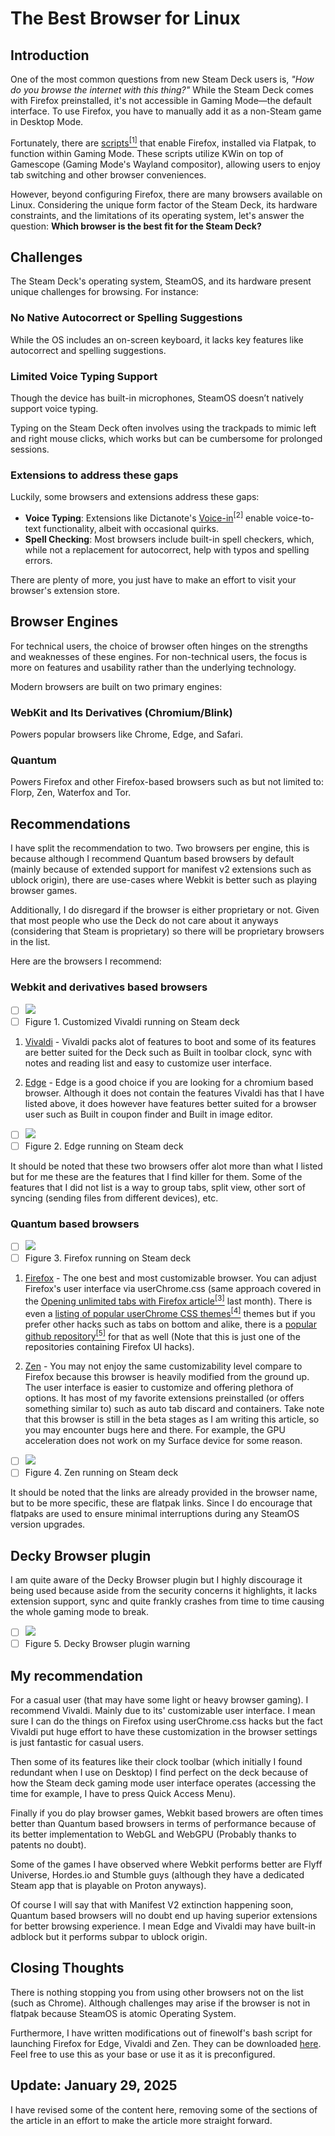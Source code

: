 # The Best Browser for Linux

## Introduction

One of the most common questions from new Steam Deck users is, *"How do you browse the internet with this thing?"* While the Steam Deck comes with Firefox preinstalled, it's not accessible in Gaming Mode—the default interface. To use Firefox, you have to manually add it as a non-Steam game in Desktop Mode.

Fortunately, there are [scripts<sup>[1]</sup>](https://gitlab.com/finewolf-projects/steamos-helpers/-/tree/master/firefox-in-gamemode) that enable Firefox, installed via Flatpak, to function within Gaming Mode. These scripts utilize KWin on top of Gamescope (Gaming Mode's Wayland compositor), allowing users to enjoy tab switching and other browser conveniences.

However, beyond configuring Firefox, there are many browsers available on Linux. Considering the unique form factor of the Steam Deck, its hardware constraints, and the limitations of its operating system, let's answer the question: **Which browser is the best fit for the Steam Deck?**

## Challenges

The Steam Deck's operating system, SteamOS, and its hardware present unique challenges for browsing. For instance:

### No Native Autocorrect or Spelling Suggestions

While the OS includes an on-screen keyboard, it lacks key features like autocorrect and spelling suggestions.

### Limited Voice Typing Support

Though the device has built-in microphones, SteamOS doesn’t natively support voice typing.

Typing on the Steam Deck often involves using the trackpads to mimic left and right mouse clicks, which works but can be cumbersome for prolonged sessions.

### Extensions to address these gaps

Luckily, some browsers and extensions address these gaps:

- **Voice Typing**: Extensions like Dictanote's [Voice-in](https://dictanote.co/voicein/)<sup>[2]</sup> enable voice-to-text functionality, albeit with occasional quirks.
- **Spell Checking**: Most browsers include built-in spell checkers, which, while not a replacement for autocorrect, help with typos and spelling errors.

There are plenty of more, you just have to make an effort to visit your browser's extension store.

## Browser Engines

For technical users, the choice of browser often hinges on the strengths and weaknesses of these engines. For non-technical users, the focus is more on features and usability rather than the underlying technology.

Modern browsers are built on two primary engines:

### WebKit and Its Derivatives (Chromium/Blink)

Powers popular browsers like Chrome, Edge, and Safari.

### Quantum

Powers Firefox and other Firefox-based browsers such as but not limited to: Florp, Zen, Waterfox and Tor.

## Recommendations

I have split the recommendation to two. Two browsers per engine, this is because although I recommend Quantum based browsers by default (mainly because of extended support for manifest v2 extensions such as ublock origin), there are use-cases where Webkit is better such as playing browser games.

Additionally, I do disregard if the browser is either proprietary or not. Given that most people who use the Deck do not care about it anyways (considering that Steam is proprietary) so there will be proprietary browsers in the list.

Here are the browsers I recommend:

### Webkit and derivatives based browsers

- [ ] [![](images/steamdeck.png)](images/steamdeck.png)
- [ ] Figure 1. Customized Vivaldi running on Steam deck

1. [Vivaldi](https://flathub.org/apps/com.vivaldi.Vivaldi) - Vivaldi packs alot of features to boot and some of its features are better suited for the Deck such as Built in toolbar clock, sync with notes and reading list and easy to customize user interface.
   
2. [Edge](https://flathub.org/apps/com.microsoft.Edge) - Edge is a good choice if you are looking for a chromium based browser. Although it does not contain the features Vivaldi has that I have listed above, it does however have features better suited for a browser user such as Built in coupon finder and Built in image editor.

- [ ] [![](images/steamdeck_edge_highlight.png)](images/steamdeck_edge_highlight.png)
- [ ] Figure 2. Edge running on Steam deck

It should be noted that these two browsers offer alot more than what I listed but for me these are the features that I find killer for them. Some of the features that I did not list is a way to group tabs, split view, other sort of syncing (sending files from different devices), etc.

### Quantum based browsers

- [ ] [![](images/steamdeck_firefox_highlight.png)](images/steamdeck_firefox_highlight.png)
- [ ] Figure 3. Firefox running on Steam deck

1. [Firefox](https://flathub.org/apps/org.mozilla.firefox) - The one best and most customizable browser. You can adjust Firefox's user interface via userChrome.css (same approach covered in the [Opening unlimited tabs with Firefox article<sup>[3]</sup>](https://www.richardorilla.website/firefox-unlimited-tabs-setup.html) last month). There is even a [listing of popular userChrome CSS themes<sup>[4]</sup>](https://trickypr.github.io/FirefoxCSS-Store.github.io/) themes but if you prefer other hacks such as tabs on bottom and alike, there is a [popular github repository<sup>[5]</sup>](https://github.com/MrOtherGuy/firefox-csshacks/tree/master/chrome) for that as well (Note that this is just one of the repositories containing Firefox UI hacks).

2. [Zen](https://flathub.org/apps/io.github.zen_browser.zen) - You may not enjoy the same customizability level compare to Firefox because this browser is heavily modified from the ground up. The user interface is easier to customize and offering plethora of options. It has most of my favorite extensions preinstalled (or offers something similar to) such as auto tab discard and containers. Take note that this browser is still in the beta stages as I am writing this article, so you may encounter bugs here and there. For example, the GPU acceleration does not work on my Surface device for some reason.

- [ ] [![](images/steamdeck_zen_highlight.png)](images/steamdeck_zen_highlight.png)
- [ ] Figure 4. Zen running on Steam deck

It should be noted that the links are already provided in the browser name, but to be more specific, these are flatpak links. Since I do encourage that flatpaks are used to ensure minimal interruptions during any SteamOS version upgrades.

## Decky Browser plugin

I am quite aware of the Decky Browser plugin but I highly discourage it being used because aside from the security concerns it highlights, it lacks extension support, sync and quite frankly crashes from time to time causing the whole gaming mode to break.

- [ ] [![](images/decky_browser_plugin_warning.png)](images/decky_browser_plugin_warning.png)
- [ ] Figure 5. Decky Browser plugin warning

## My recommendation

For a casual user (that may have some light or heavy browser gaming). I recommend Vivaldi. Mainly due to its' customizable user interface. I mean sure I can do the things on Firefox using userChrome.css hacks but the fact Vivaldi put huge effort to have these customization in the browser settings is just fantastic for casual users.

Then some of its features like their clock toolbar (which initially I found redundant when I use on Desktop) I find perfect on the deck because of how the Steam deck gaming mode user interface operates (accessing the time for example, I have to press Quick Access Menu).

Finally if you do play browser games, Webkit based browers are often times better than Quantum based browsers in terms of performance because of its better implementation to WebGL and WebGPU (Probably thanks to patents no doubt).

Some of the games I have observed where Webkit performs better are Flyff Universe, Hordes.io and Stumble guys (although they have a dedicated Steam app that is playable on Proton anyways).

Of course I will say that with Manifest V2 extinction happening soon, Quantum based browsers will no doubt end up having superior extensions for better browsing experience. I mean Edge and Vivaldi may have built-in adblock but it performs subpar to ublock origin.

## Closing Thoughts

There is nothing stopping you from using other browsers not on the list (such as Chrome). Although challenges may arise if the browser is not in flatpak because SteamOS is atomic Operating System.

Furthermore, I have written modifications out of finewolf's bash script  for launching Firefox for Edge, Vivaldi and Zen. They can be downloaded [here](browser-bash-scripts.zip). Feel free to use this as your base or use it as it is preconfigured.

## Update: January 29, 2025

I have revised some of the content here, removing some of the sections of the article in an effort to make the article more straight forward.